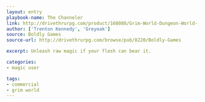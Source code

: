 ```yaml
---
layout: entry
playbook-name: The Channeler
link: http://drivethrurpg.com/product/168088/Grim-World-Dungeon-World--Fate-Core-Supplement
author: ['Trenton Kennedy', 'Greyoak']
source: Boldly Games
source-url: http://drivethrurpg.com/browse/pub/8220/Boldly-Games

excerpt: Unleash raw magic if your flesh can bear it.

categories:
- magic user

tags:
- commercial
- grim world
---
```

